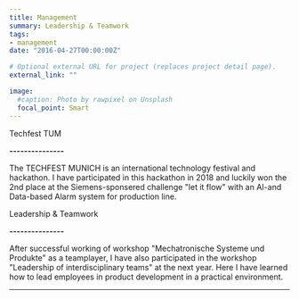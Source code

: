 ```yaml
---
title: Management
summary: Leadership & Teamwork
tags:
- management
date: "2016-04-27T00:00:00Z"

# Optional external URL for project (replaces project detail page).
external_link: ""

image:
  #caption: Photo by rawpixel on Unsplash
  focal_point: Smart
---
```


Techfest TUM

**---------------**

The TECHFEST MUNICH is an international technology festival and hackathon. I have participated in this hackathon in 2018 and luckily won the 2nd place at the Siemens-sponsered challenge "let it flow" with an AI-and Data-based Alarm system for production line.

Leadership & Teamwork

**---------------**

After successful working of workshop "Mechatronische Systeme und Produkte" as a teamplayer, I have also participated in the workshop "Leadership of interdisciplinary teams" at the next year. Here I have learned how to lead employees in product development in a practical environment.

***
